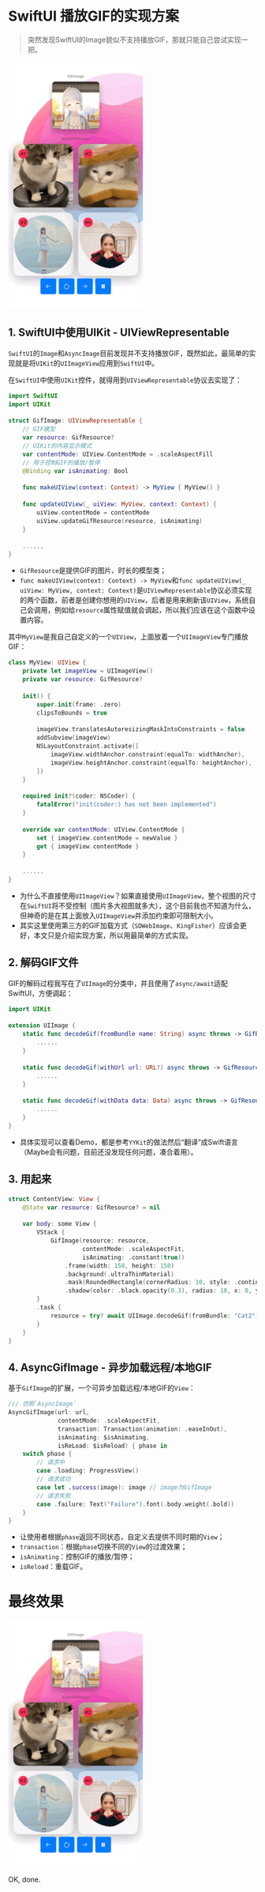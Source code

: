 # SwiftUI 播放GIF的实现方案

> 突然发现SwiftUI的Image貌似不支持播放GIF，那就只能自己尝试实现一把。

![effect.gif](https://github.com/Rogue24/JPCover/raw/master/GifImageDemo/effect.gif)

## 1. SwiftUI中使用UIKit - UIViewRepresentable

`SwiftUI`的`Image`和`AsyncImage`目前发现并不支持播放GIF，既然如此，最简单的实现就是将`UIKit`的`UIImageView`应用到`SwiftUI`中。

在`SwiftUI`中使用`UIKit`控件，就得用到`UIViewRepresentable`协议去实现了：
```swift
import SwiftUI
import UIKit

struct GifImage: UIViewRepresentable {
    // GIF模型
    var resource: GifResource?
    // UIKit的内容显示模式
    var contentMode: UIView.ContentMode = .scaleAspectFill
    // 用于控制GIF的播放/暂停
    @Binding var isAnimating: Bool
    
    func makeUIView(context: Context) -> MyView { MyView() }
    
    func updateUIView(_ uiView: MyView, context: Context) {
        uiView.contentMode = contentMode
        uiView.updateGifResource(resource, isAnimating)
    }
    
    ......
}
```
- `GifResource`是提供GIF的图片、时长的模型类；
- `func makeUIView(context: Context) -> MyView`和`func updateUIView(_ uiView: MyView, context: Context)`是`UIViewRepresentable`协议必须实现的两个函数，前者是创建你想用的`UIView`，后者是用来刷新该`UIView`，系统自己会调用，例如给`resource`属性赋值就会调起，所以我们应该在这个函数中设置内容。

其中`MyView`是我自己自定义的一个`UIView`，上面放着一个`UIImageView`专门播放GIF：
```swift
class MyView: UIView {
    private let imageView = UIImageView()
    private var resource: GifResource?
        
    init() {
        super.init(frame: .zero)
        clipsToBounds = true
        
        imageView.translatesAutoresizingMaskIntoConstraints = false
        addSubview(imageView)
        NSLayoutConstraint.activate([
            imageView.widthAnchor.constraint(equalTo: widthAnchor),
            imageView.heightAnchor.constraint(equalTo: heightAnchor),
        ])
    }
        
    required init?(coder: NSCoder) {
        fatalError("init(coder:) has not been implemented")
    }
        
    override var contentMode: UIView.ContentMode {
        set { imageView.contentMode = newValue }
        get { imageView.contentMode }
    }
        
    ......
}
```
- 为什么不直接使用`UIImageView`？如果直接使用`UIImageView`，整个视图的尺寸在`SwiftUI`将不受控制（图片多大视图就多大），这个目前我也不知道为什么，但神奇的是在其上面放入`UIImageView`并添加约束即可限制大小。
- 其实这里使用第三方的GIF加载方式（`SDWebImage`、`KingFisher`）应该会更好，本文只是介绍实现方案，所以用最简单的方式实现。

## 2. 解码GIF文件

GIF的解码过程我写在了`UIImage`的分类中，并且使用了`async/await`适配SwiftUI，方便调起：
```swift
import UIKit

extension UIImage {
    static func decodeGif(fromBundle name: String) async throws -> GifResource {
        ......
    }
    
    static func decodeGif(withUrl url: URL?) async throws -> GifResource {
        ......
    }
    
    static func decodeGif(withData data: Data) async throws -> GifResource {
        ......
    }
}
```
- 具体实现可以查看Demo，都是参考`YYKit`的做法然后“翻译”成Swift语言（Maybe会有问题，目前还没发现任何问题，凑合着用）。

## 3. 用起来

```swift
struct ContentView: View {
    @State var resource: GifResource? = nil
    
    var body: some View {
        VStack {
            GifImage(resource: resource, 
                     contentMode: .scaleAspectFit, 
                     isAnimating: .constant(true))
                .frame(width: 150, height: 150)
                .background(.ultraThinMaterial)
                .mask(RoundedRectangle(cornerRadius: 10, style: .continuous))
                .shadow(color: .black.opacity(0.3), radius: 10, x: 0, y: 10)
        }
        .task {
            resource = try? await UIImage.decodeGif(fromBundle: "Cat2")
        }
    }
}
```
## 4. AsyncGifImage - 异步加载远程/本地GIF

基于`GifImage`的扩展，一个可异步加载远程/本地GIF的`View`：
```swift
/// 仿照`AsyncImage`
AsyncGifImage(url: url,
              contentMode: .scaleAspectFit,
              transaction: Transaction(animation: .easeInOut),
              isAnimating: $isAnimating,
              isReLoad: $isReload) { phase in
    switch phase {
        // 请求中
        case .loading: ProgressView()
        // 请求成功
        case let .success(image): image // image为GifImage
        // 请求失败
        case .failure: Text("Failure").font(.body.weight(.bold))
    }
}
```
- 让使用者根据`phase`返回不同状态，自定义去提供不同时期的`View`；
- `transaction`：根据`phase`切换不同的`View`的过渡效果；
- `isAnimating`：控制GIF的播放/暂停；
- `isReload`：重载GIF。

# 最终效果

![effect.gif](https://github.com/Rogue24/JPCover/raw/master/GifImageDemo/effect.gif)

OK, done.
